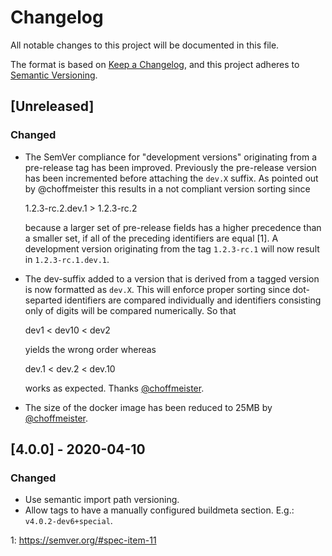 # Changelog

All notable changes to this project will be documented in this file.

The format is based on [Keep a Changelog](https://keepachangelog.com/en/1.0.0/),
and this project adheres to [Semantic Versioning](https://semver.org/spec/v2.0.0.html).

## [Unreleased]

### Changed

- The SemVer compliance for "development versions" originating from a pre-release
  tag has been improved. Previously the pre-release version has been incremented
  before attaching the `dev.X` suffix. As pointed out by @choffmeister this results
  in a not compliant version sorting since

    1.2.3-rc.2.dev.1 > 1.2.3-rc.2

  because a larger set of pre-release fields has a higher precedence than a smaller
  set, if all of the preceding identifiers are equal [1]. A development version
  originating from the tag `1.2.3-rc.1` will now result in `1.2.3-rc.1.dev.1`.

- The dev-suffix added to a version that is derived from a tagged version is now 
  formatted as `dev.X`. This will enforce proper sorting since dot-separted identifiers
  are compared individually and identifiers consisting only of digits will be compared
  numerically. So that

    dev1 < dev10 < dev2

  yields the wrong order whereas

    dev.1 < dev.2 < dev.10

  works as expected. Thanks [@choffmeister](https://github.com/choffmeister).

- The size of the docker image has been reduced to 25MB by [@choffmeister](https://github.com/choffmeister).


## [4.0.0] - 2020-04-10

### Changed

- Use semantic import path versioning.
- Allow tags to have a manually configured buildmeta section. E.g.: `v4.0.2-dev6+special`.



1: https://semver.org/#spec-item-11

